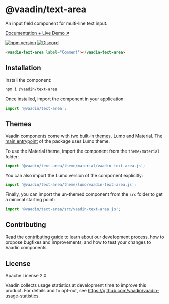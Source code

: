 # @vaadin/text-area

An input field component for multi-line text input.

[Documentation + Live Demo ↗](https://vaadin.com/docs/latest/ds/components/text-area)

[![npm version](https://badgen.net/npm/v/@vaadin/text-area)](https://www.npmjs.com/package/@vaadin/text-area)
[![Discord](https://img.shields.io/discord/732335336448852018?label=discord)](https://discord.gg/PHmkCKC)

```html
<vaadin-text-area label="Comment"></vaadin-text-area>
```

## Installation

Install the component:

```sh
npm i @vaadin/text-area
```

Once installed, import the component in your application:

```js
import '@vaadin/text-area';
```

## Themes

Vaadin components come with two built-in [themes](https://vaadin.com/docs/latest/ds/customization/using-themes), Lumo
and Material.
The [main entrypoint](https://github.com/vaadin/web-components/blob/master/packages/text-area/vaadin-text-area.js) of
the package uses Lumo theme.

To use the Material theme, import the component from the `theme/material` folder:

```js
import '@vaadin/text-area/theme/material/vaadin-text-area.js';
```

You can also import the Lumo version of the component explicitly:

```js
import '@vaadin/text-area/theme/lumo/vaadin-text-area.js';
```

Finally, you can import the un-themed component from the `src` folder to get a minimal starting point:

```js
import '@vaadin/text-area/src/vaadin-text-area.js';
```

## Contributing

Read the [contributing guide](https://vaadin.com/docs/latest/guide/contributing/overview) to learn about our development
process, how to propose bugfixes and improvements, and how to test your changes to Vaadin components.

## License

Apache License 2.0

Vaadin collects usage statistics at development time to improve this product.
For details and to opt-out, see https://github.com/vaadin/vaadin-usage-statistics.
